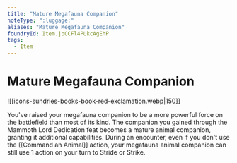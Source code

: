 ```yaml
---
title: "Mature Megafauna Companion"
noteType: ":luggage:"
aliases: "Mature Megafauna Companion"
foundryId: Item.jpCCFl4PUkcAgEhP
tags:
  - Item
---
```


# Mature Megafauna Companion
![[icons-sundries-books-book-red-exclamation.webp|150]]

You've raised your megafauna companion to be a more powerful force on the battlefield than most of its kind. The companion you gained through the Mammoth Lord Dedication feat becomes a mature animal companion, granting it additional capabilities. During an encounter, even if you don't use the [[Command an Animal]] action, your megafauna animal companion can still use 1 action on your turn to Stride or Strike.
